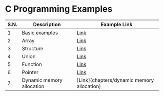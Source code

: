 # C Programming Examples

| S.N. | Description               | Example Link                               |
| ---- | ------------------------- | ------------------------------------------ |
| 1    | Basic examples            | [Link](examples)                           |
| 2    | Array                     | [Link](chapters/array)                     |
| 3    | Structure                 | [Link](chapters/structure)                 |
| 4    | Union                     | [Link](chapters/union)                     |
| 5    | Function                  | [Link](chapters/function)                  |
| 6    | Pointer                   | [Link](chapters/pointer)                   |
| 7    | Dynamic memory allocation | [Link](chapters/dynamic memory allocation) |
